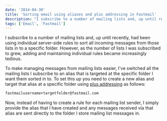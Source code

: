 ```yaml
---
date: '2014-04-30'
title: 'Sorting email using aliases and plus addressing in Fastmail'
description: "I subscribe to a number of mailing lists and, up until recently, had been using individual server-side rules to sort all incoming messages from those lists in to a specific folder. However, as the number of lists I was subscribed to grew, adding and maintaining individual rules became increasingly tedious."
tags: ['Email', 'Fastmail']
---
```


I subscribe to a number of mailing lists and, up until recently, had been using individual server-side rules to sort all incoming messages from those lists in to a specific folder. However, as the number of lists I was subscribed to grew, adding and maintaining individual rules became increasingly tedious.<!-- excerpt -->

To make managing messages from mailing lists easier, I've switched all the mailing lists I subscribe to an alias that is targeted at the specific folder I want them sorted in to. To set this up you need to create a new alias and target that alias at a specific folder using [plus addressing](https://www.fastmail.com/help/receive/addressing.html) as follows:

```txt
fastmailusername+targetfolder@fastmail.com
```

Now, instead of having to create a rule for each mailing list sender, I simply provide the alias that I have created and any messages received via that alias are sent directly to the folder I store mailing list messages in.
